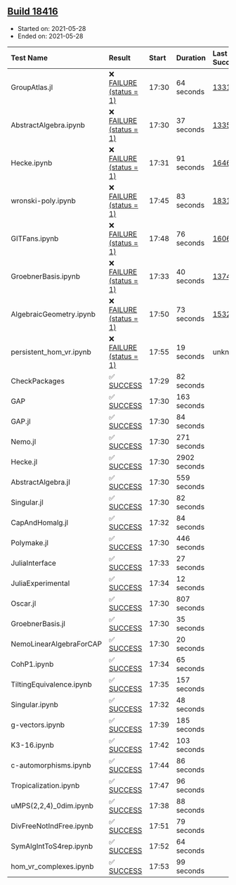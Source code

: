 ## [Build 18416](https://oscarci.mathematik.uni-kl.de/job/oscar/18416/)

* Started on: 2021-05-28
* Ended on: 2021-05-28

| Test Name    | Result | Start | Duration | Last Success | First Failure |
|:-------------|:-------|:------|:---------|:-------------|:--------------|
| GroupAtlas.jl | ❌ [FAILURE (status = 1)](https://oscarci.mathematik.uni-kl.de/job/oscar/18416/artifact/logs/build-18416/GroupAtlas.jl.log) | 17:30 | 64 seconds | [13311](https://oscarci.mathematik.uni-kl.de/job/oscar/13311/) | [13312](https://oscarci.mathematik.uni-kl.de/job/oscar/13312/) |
| AbstractAlgebra.ipynb | ❌ [FAILURE (status = 1)](https://oscarci.mathematik.uni-kl.de/job/oscar/18416/artifact/logs/build-18416/AbstractAlgebra.ipynb.log) | 17:30 | 37 seconds | [13355](https://oscarci.mathematik.uni-kl.de/job/oscar/13355/) | [13356](https://oscarci.mathematik.uni-kl.de/job/oscar/13356/) |
| Hecke.ipynb | ❌ [FAILURE (status = 1)](https://oscarci.mathematik.uni-kl.de/job/oscar/18416/artifact/logs/build-18416/Hecke.ipynb.log) | 17:31 | 91 seconds | [16463](https://oscarci.mathematik.uni-kl.de/job/oscar/16463/) | [16464](https://oscarci.mathematik.uni-kl.de/job/oscar/16464/) |
| wronski-poly.ipynb | ❌ [FAILURE (status = 1)](https://oscarci.mathematik.uni-kl.de/job/oscar/18416/artifact/logs/build-18416/wronski-poly.ipynb.log) | 17:45 | 83 seconds | [18314](https://oscarci.mathematik.uni-kl.de/job/oscar/18314/) | [18315](https://oscarci.mathematik.uni-kl.de/job/oscar/18315/) |
| GITFans.ipynb | ❌ [FAILURE (status = 1)](https://oscarci.mathematik.uni-kl.de/job/oscar/18416/artifact/logs/build-18416/GITFans.ipynb.log) | 17:48 | 76 seconds | [16068](https://oscarci.mathematik.uni-kl.de/job/oscar/16068/) | [16069](https://oscarci.mathematik.uni-kl.de/job/oscar/16069/) |
| GroebnerBasis.ipynb | ❌ [FAILURE (status = 1)](https://oscarci.mathematik.uni-kl.de/job/oscar/18416/artifact/logs/build-18416/GroebnerBasis.ipynb.log) | 17:33 | 40 seconds | [13748](https://oscarci.mathematik.uni-kl.de/job/oscar/13748/) | [13749](https://oscarci.mathematik.uni-kl.de/job/oscar/13749/) |
| AlgebraicGeometry.ipynb | ❌ [FAILURE (status = 1)](https://oscarci.mathematik.uni-kl.de/job/oscar/18416/artifact/logs/build-18416/AlgebraicGeometry.ipynb.log) | 17:50 | 73 seconds | [15322](https://oscarci.mathematik.uni-kl.de/job/oscar/15322/) | [15323](https://oscarci.mathematik.uni-kl.de/job/oscar/15323/) |
| persistent_hom_vr.ipynb | ❌ [FAILURE (status = 1)](https://oscarci.mathematik.uni-kl.de/job/oscar/18416/artifact/logs/build-18416/persistent_hom_vr.ipynb.log) | 17:55 | 19 seconds | unknown | unknown |
| CheckPackages | ✅ [SUCCESS](https://oscarci.mathematik.uni-kl.de/job/oscar/18416/artifact/logs/build-18416/CheckPackages.log) | 17:29 | 82 seconds |  |  |
| GAP | ✅ [SUCCESS](https://oscarci.mathematik.uni-kl.de/job/oscar/18416/artifact/logs/build-18416/GAP.log) | 17:30 | 163 seconds |  |  |
| GAP.jl | ✅ [SUCCESS](https://oscarci.mathematik.uni-kl.de/job/oscar/18416/artifact/logs/build-18416/GAP.jl.log) | 17:30 | 84 seconds |  |  |
| Nemo.jl | ✅ [SUCCESS](https://oscarci.mathematik.uni-kl.de/job/oscar/18416/artifact/logs/build-18416/Nemo.jl.log) | 17:30 | 271 seconds |  |  |
| Hecke.jl | ✅ [SUCCESS](https://oscarci.mathematik.uni-kl.de/job/oscar/18416/artifact/logs/build-18416/Hecke.jl.log) | 17:30 | 2902 seconds |  |  |
| AbstractAlgebra.jl | ✅ [SUCCESS](https://oscarci.mathematik.uni-kl.de/job/oscar/18416/artifact/logs/build-18416/AbstractAlgebra.jl.log) | 17:30 | 559 seconds |  |  |
| Singular.jl | ✅ [SUCCESS](https://oscarci.mathematik.uni-kl.de/job/oscar/18416/artifact/logs/build-18416/Singular.jl.log) | 17:30 | 82 seconds |  |  |
| CapAndHomalg.jl | ✅ [SUCCESS](https://oscarci.mathematik.uni-kl.de/job/oscar/18416/artifact/logs/build-18416/CapAndHomalg.jl.log) | 17:32 | 84 seconds |  |  |
| Polymake.jl | ✅ [SUCCESS](https://oscarci.mathematik.uni-kl.de/job/oscar/18416/artifact/logs/build-18416/Polymake.jl.log) | 17:30 | 446 seconds |  |  |
| JuliaInterface | ✅ [SUCCESS](https://oscarci.mathematik.uni-kl.de/job/oscar/18416/artifact/logs/build-18416/JuliaInterface.log) | 17:33 | 27 seconds |  |  |
| JuliaExperimental | ✅ [SUCCESS](https://oscarci.mathematik.uni-kl.de/job/oscar/18416/artifact/logs/build-18416/JuliaExperimental.log) | 17:34 | 12 seconds |  |  |
| Oscar.jl | ✅ [SUCCESS](https://oscarci.mathematik.uni-kl.de/job/oscar/18416/artifact/logs/build-18416/Oscar.jl.log) | 17:30 | 807 seconds |  |  |
| GroebnerBasis.jl | ✅ [SUCCESS](https://oscarci.mathematik.uni-kl.de/job/oscar/18416/artifact/logs/build-18416/GroebnerBasis.jl.log) | 17:30 | 35 seconds |  |  |
| NemoLinearAlgebraForCAP | ✅ [SUCCESS](https://oscarci.mathematik.uni-kl.de/job/oscar/18416/artifact/logs/build-18416/NemoLinearAlgebraForCAP.log) | 17:30 | 20 seconds |  |  |
| CohP1.ipynb | ✅ [SUCCESS](https://oscarci.mathematik.uni-kl.de/job/oscar/18416/artifact/logs/build-18416/CohP1.ipynb.log) | 17:34 | 65 seconds |  |  |
| TiltingEquivalence.ipynb | ✅ [SUCCESS](https://oscarci.mathematik.uni-kl.de/job/oscar/18416/artifact/logs/build-18416/TiltingEquivalence.ipynb.log) | 17:35 | 157 seconds |  |  |
| Singular.ipynb | ✅ [SUCCESS](https://oscarci.mathematik.uni-kl.de/job/oscar/18416/artifact/logs/build-18416/Singular.ipynb.log) | 17:32 | 48 seconds |  |  |
| g-vectors.ipynb | ✅ [SUCCESS](https://oscarci.mathematik.uni-kl.de/job/oscar/18416/artifact/logs/build-18416/g-vectors.ipynb.log) | 17:39 | 185 seconds |  |  |
| K3-16.ipynb | ✅ [SUCCESS](https://oscarci.mathematik.uni-kl.de/job/oscar/18416/artifact/logs/build-18416/K3-16.ipynb.log) | 17:42 | 103 seconds |  |  |
| c-automorphisms.ipynb | ✅ [SUCCESS](https://oscarci.mathematik.uni-kl.de/job/oscar/18416/artifact/logs/build-18416/c-automorphisms.ipynb.log) | 17:44 | 86 seconds |  |  |
| Tropicalization.ipynb | ✅ [SUCCESS](https://oscarci.mathematik.uni-kl.de/job/oscar/18416/artifact/logs/build-18416/Tropicalization.ipynb.log) | 17:47 | 96 seconds |  |  |
| uMPS(2,2,4)_0dim.ipynb | ✅ [SUCCESS](https://oscarci.mathematik.uni-kl.de/job/oscar/18416/artifact/logs/build-18416/uMPS-2-2-4-_0dim.ipynb.log) | 17:38 | 88 seconds |  |  |
| DivFreeNotIndFree.ipynb | ✅ [SUCCESS](https://oscarci.mathematik.uni-kl.de/job/oscar/18416/artifact/logs/build-18416/DivFreeNotIndFree.ipynb.log) | 17:51 | 79 seconds |  |  |
| SymAlgIntToS4rep.ipynb | ✅ [SUCCESS](https://oscarci.mathematik.uni-kl.de/job/oscar/18416/artifact/logs/build-18416/SymAlgIntToS4rep.ipynb.log) | 17:52 | 64 seconds |  |  |
| hom_vr_complexes.ipynb | ✅ [SUCCESS](https://oscarci.mathematik.uni-kl.de/job/oscar/18416/artifact/logs/build-18416/hom_vr_complexes.ipynb.log) | 17:53 | 99 seconds |  |  |
